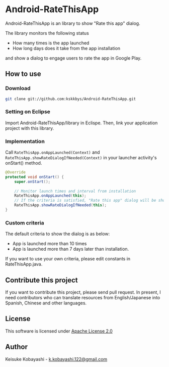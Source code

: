 Android-RateThisApp
===================

Android-RateThisApp is an library to show "Rate this app" dialog.

The library monitors the following status

* How many times is the app launched
* How long days does it take from the app installation

and show a dialog to engage users to rate the app in Google Play.

## How to use

### Download
```sh
git clone git://github.com:kskkbys/Android-RateThisApp.git
```

### Setting on Eclipse
Import Android-RateThisApp/library in Eclispe. Then, link your application project with this library.

### Implementation
Call `RateThisApp.onAppLaunched(Context)` and `RateThisApp.showRateDialogIfNeeded(Context)` in your launcher activity's onStart() method.
```java
@Override
protected void onStart() {
    super.onStart();
    
    // Monitor launch times and interval from installation
    RateThisApp.onAppLaunched(this);
    // If the criteria is satisfied, "Rate this app" dialog will be shown
    RateThisApp.showRateDialogIfNeeded(this);
}
```

### Custom criteria
The default criteria to show the dialog is as below:

* App is launched more than 10 times
* App is launched more than 7 days later than installation.

If you want to use your own criteria, please edit constants in RateThisApp.java.

## Contribute this project
If you want to contribute this project, please send pull request.
In present, I need contributors who can translate resources from English/Japanese into Spanish, Chinese and other languages.

## License
This software is licensed under [Apache License 2.0](http://www.apache.org/licenses/LICENSE-2.0.html)

## Author
Keisuke Kobayashi - k.kobayashi.122@gmail.com
